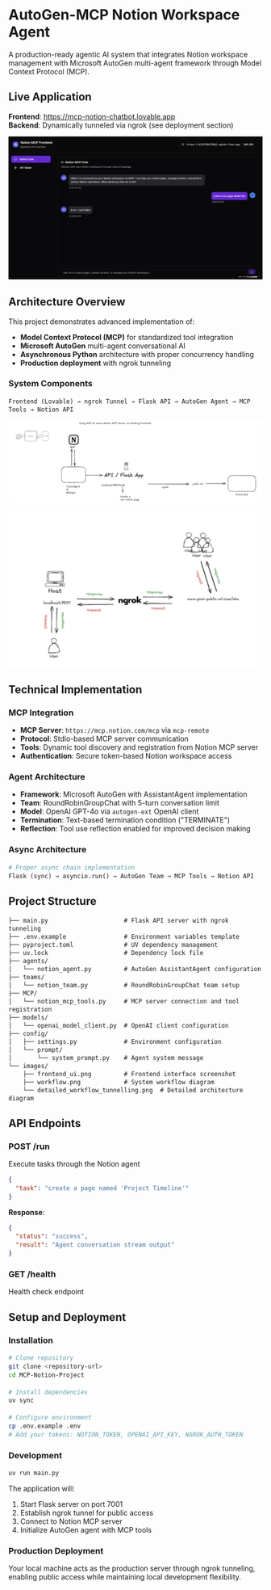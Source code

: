 # AutoGen-MCP Notion Workspace Agent

A production-ready agentic AI system that integrates Notion workspace management with Microsoft AutoGen multi-agent framework through Model Context Protocol (MCP).

## Live Application

**Frontend**: https://mcp-notion-chatbot.lovable.app  
**Backend**: Dynamically tunneled via ngrok (see deployment section)

![Frontend Interface](images/frontend_ui.png)

## Architecture Overview

This project demonstrates advanced implementation of:
- **Model Context Protocol (MCP)** for standardized tool integration
- **Microsoft AutoGen** multi-agent conversational AI
- **Asynchronous Python** architecture with proper concurrency handling
- **Production deployment** with ngrok tunneling

### System Components

```
Frontend (Lovable) → ngrok Tunnel → Flask API → AutoGen Agent → MCP Tools → Notion API
```

![System Workflow](images/workflow.png)

![Detailed Architecture with Tunneling](images/detailed_workflow_tunnelling.png)

## Technical Implementation

### MCP Integration
- **MCP Server**: `https://mcp.notion.com/mcp` via `mcp-remote`
- **Protocol**: Stdio-based MCP server communication
- **Tools**: Dynamic tool discovery and registration from Notion MCP server
- **Authentication**: Secure token-based Notion workspace access

### Agent Architecture
- **Framework**: Microsoft AutoGen with AssistantAgent implementation
- **Team**: RoundRobinGroupChat with 5-turn conversation limit
- **Model**: OpenAI GPT-4o via `autogen-ext` OpenAI client
- **Termination**: Text-based termination condition ("TERMINATE")
- **Reflection**: Tool use reflection enabled for improved decision making

### Async Architecture
```python
# Proper async chain implementation
Flask (sync) → asyncio.run() → AutoGen Team → MCP Tools → Notion API
```

## Project Structure

```
├── main.py                     # Flask API server with ngrok tunneling
├── .env.example                # Environment variables template
├── pyproject.toml              # UV dependency management
├── uv.lock                     # Dependency lock file
├── agents/
│   └── notion_agent.py         # AutoGen AssistantAgent configuration
├── teams/
│   └── notion_team.py          # RoundRobinGroupChat team setup
├── MCP/
│   └── notion_mcp_tools.py     # MCP server connection and tool registration
├── models/
│   └── openai_model_client.py  # OpenAI client configuration
├── config/
│   ├── settings.py             # Environment configuration
│   └── prompt/
│       └── system_prompt.py    # Agent system message
└── images/
    ├── frontend_ui.png         # Frontend interface screenshot
    ├── workflow.png            # System workflow diagram
    └── detailed_workflow_tunnelling.png  # Detailed architecture diagram
```

## API Endpoints

### POST /run
Execute tasks through the Notion agent
```json
{
  "task": "create a page named 'Project Timeline'"
}
```

**Response**:
```json
{
  "status": "success",
  "result": "Agent conversation stream output"
}
```

### GET /health
Health check endpoint

## Setup and Deployment


### Installation
```bash
# Clone repository
git clone <repository-url>
cd MCP-Notion-Project

# Install dependencies
uv sync

# Configure environment
cp .env.example .env
# Add your tokens: NOTION_TOKEN, OPENAI_API_KEY, NGROK_AUTH_TOKEN
```

###  Development
```bash
uv run main.py
```

The application will:
1. Start Flask server on port 7001
2. Establish ngrok tunnel for public access
3. Connect to Notion MCP server
4. Initialize AutoGen agent with MCP tools

### Production Deployment
Your local machine acts as the production server through ngrok tunneling, enabling public access while maintaining local development flexibility.
